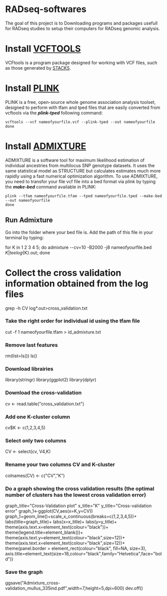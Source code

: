 # RADseq-softwares
The goal of this project is to Downloading programs and packages usefull for RADseq studies
to setup their computers for RADseq genomic analysis.

# Install [VCFTOOLS](http://vcftools.sourceforge.net/)
VCFtools is a program package designed for working with VCF files, such as those generated by [STACKS](http://catchenlab.life.illinois.edu/stacks/).

# Install [PLINK](http://zzz.bwh.harvard.edu/plink/download.shtml)
PLINK is a free, open-source whole genome association analysis toolset, designed to perform with tfam and tped files that are easily converted from vcftools via the ***plink-tped*** following command:
```{r, engine = 'bash', eval = FALSE}
vcftools --vcf nameofyourfile.vcf --plink-tped --out nameofyourfile
done
```

# Install [ADMIXTURE](http://software.genetics.ucla.edu/admixture/)
ADMIXTURE is a software tool for maximum likelihood estimation of individual ancestries from multilocus SNP genotype datasets. It uses the same statistical model as STRUCTURE but calculates estimates much more rapidly using a fast numerical optimization algorithm.
To use ADMIXTURE, you need to transfor your file vcf file into a bed format via plink by typing the ***make-bed*** command available in PLINK:
```{r, engine = 'bash', eval = FALSE}
plink --tfam nameofyourfile.tfam --tped nameofyourfile.tped --make-bed --out nameofyourfile
done
```
## Run Admixture
Go into the folder where your bed file is. Add the path of this file in your terminal by typing:

for K in 1 2 3 4 5; do admixture --cv=10 -B2000 -j8 nameofyourfile.bed $K | tee log${K}.out; done

# Collect the cross validation information obtained from the log files
grep -h CV log*.out>cross_validation.txt

### Take the right order for individual id using the tfam file
cut -f 1 nameofyourfile.tfam > id_admixture.txt

### Remove last features
rm(list=ls())
ls()

### Download librairies
library(stringr)
library(ggplot2)
library(dplyr)

### Download the cross-validation
cv <- read.table("cross_validation.txt")

### Add one K-cluster column
cv$K <- c(1,2,3,4,5)  

### Select only two columns
CV <- select(cv, V4,K)

### Rename your two columns CV and K-cluster
colnames(CV) <- c("CV","K")

### Do a graph showing the cross validation results (the optimal number of clusters has the lowest cross validation error)
graph_title="Cross-Validation plot"
x_title="K"
y_title="Cross-validation error"
graph_1<-ggplot(CV,aes(x=K,y=CV))
graph_1+geom_line()+scale_x_continuous(breaks=c(1,2,3,4,5))+
  labs(title=graph_title)+
  labs(x=x_title)+
  labs(y=y_title)+
  theme(axis.text.x=element_text(colour="black"))+
  theme(legend.title=element_blank())+
  theme(axis.text.y=element_text(colour="black",size=12))+
  theme(axis.text.x=element_text(colour="black",size=12))+
  theme(panel.border = element_rect(colour="black", fill=NA, size=3),
        axis.title=element_text(size=18,colour="black",family="Helvetica",face="bold"))

### Save the graph
ggsave("Admixture_cross-validation_mullus_335ind.pdf",width=7,height=5,dpi=600)
dev.off()


